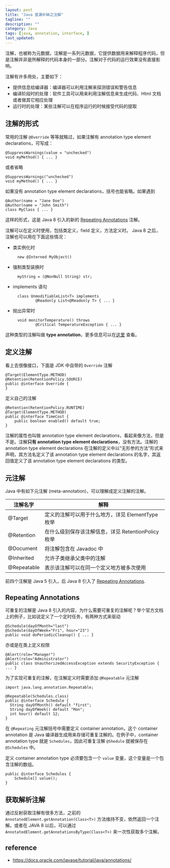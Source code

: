 ```yaml
---
layout: post
title: "Java 查漏补缺之注解"
tagline: ""
description: ""
category: Java
tags: [java, annotation, interface, ]
last_updated:
---
```


注解，也被称为元数据，注解是一系列元数据，它提供数据用来解释程序代码，但是注解并非是所解释的代码本身的一部分。注解对于代码的运行效果没有直接影响。

注解有许多用处，主要如下：

- 提供信息给编译器：编译器可以利用注解来探测错误和警告信息
- 编译阶段时的处理：软件工具可以用来利用注解信息来生成代码、Html 文档或者做其它相应处理
- 运行时的处理：某些注解可以在程序运行的时候接受代码的提取

## 注解的形式
常用的注解 `@Override` 等等就略过，如果注解有 annotation type element declarations，可写成：

    @SuppressWarnings(value = "unchecked")
    void myMethod() { ... }

或者省略

    @SuppressWarnings("unchecked")
    void myMethod() { ... }

如果没有 annotation type element declarations，括号也能省略。如果遇到

    @Author(name = "Jane Doe")
    @Author(name = "John Smith")
    class MyClass { ... }

这样的形式，这是 Java 8 引入的新的 [Repeating Annotations](https://docs.oracle.com/javase/tutorial/java/annotations/repeating.html) 注解。

注解可以在定义时使用，包括类定义，field 定义，方法定义时。 Java 8 之后，注解也可以用在下面这些情况：

- 类实例化时

        new @Interned MyObject()

- 强制类型装换时

        myString = (@NonNull String) str;

- implements 语句

        class UnmodifiableList<T> implements
                @Readonly List<@Readonly T> { ... }

- 抛出异常时

        void monitorTemperature() throws
                @Critical TemperatureException { ... }

这种类型的注解叫做 **type annotation**，更多信息可以在[这里](https://docs.oracle.com/javase/tutorial/java/annotations/type_annotations.html) 查看。

## 定义注解
看上去很像接口，下面是 JDK 中自带的 `Override` 注解

    @Target(ElementType.METHOD)
    @Retention(RetentionPolicy.SOURCE)
    public @interface Override {
    }

定义自己的注解

    @Retention(RetentionPolicy.RUNTIME)
    @Target(ElementType.METHOD)
    public @interface TimeCost {
        public boolean enabled() default true;
    }

注解的属性也叫做 annotation type element declarations，看起来像方法，但是不是。注解**只有 annotation type element declarations**，没有方法。注解的 annotation type element declarations 在注解的定义中以“无形参的方法”形式来声明，其方法名定义了该 annotation type element declarations 的名字，其返回值定义了该 annotation type element declarations 的类型。

## 元注解
Java 中有如下元注解 (meta-annotation)，可以理解成定义注解的注解。

注解名字 | 解释
---------|--------
@Target  | 定义的注解可以用于什么地方，详见 ElementType 枚举
@Retention | 在什么级别保存该注解信息，详见 RetentionPolicy 枚举
@Document | 将注解包含在 Javadoc 中
@Inherited | 允许子类继承父类中的注解
@Repeatable | 表示该注解可以在同一个定义地方被多次使用

前四个注解是 Java 5 引入，后 Java 8 引入了 [Repeating Annotations](https://docs.oracle.com/javase/tutorial/java/annotations/repeating.html).

## Repeating Annotations
可重复的注解是 Java 8 引入的内容，为什么需要可重复的注解呢？举个官方文档上的例子，比如说定义了一个定时任务，有两种方式来驱动

    @Schedule(dayOfMonth="last")
    @Schedule(dayOfWeek="Fri", hour="23")
    public void doPeriodicCleanup() { ... }

亦或是在类上定义权限

    @Alert(role="Manager")
    @Alert(role="Administrator")
    public class UnauthorizedAccessException extends SecurityException { ... }

为了实现可重复的注解，在注解定义时需要添加 `@Repeatable` 元注解

    import java.lang.annotation.Repeatable;

    @Repeatable(Schedules.class)
    public @interface Schedule {
      String dayOfMonth() default "first";
      String dayOfWeek() default "Mon";
      int hour() default 12;
    }

在 `@Repeating` 元注解括号中需要定义 container annotation，这个 container annotation 是 Java 编译器生成用来存储可重复注解的。在例子中，container annotation type 就是 `Schedules`，因此可重复注解 `@Shedule` 就被保存在 `@Schedules` 中。

定义 container annotation type 必须要包含一个 `value` 变量，这个变量是一个包含注解的数组。

    public @interface Schedules {
        Schedule[] value();
    }

## 获取解析注解
通过反射获取注解有很多方法，之前的 `AnnotatedElement.getAnnotation(Class<T>)` 方法维持不变，依然返回一个注解。或者在 JAVA 8 以后，可以通过 `AnnotatedElement.getAnnotationsByType(Class<T>)` 来一次性获取多个注解。

## reference

- <https://docs.oracle.com/javase/tutorial/java/annotations/>
